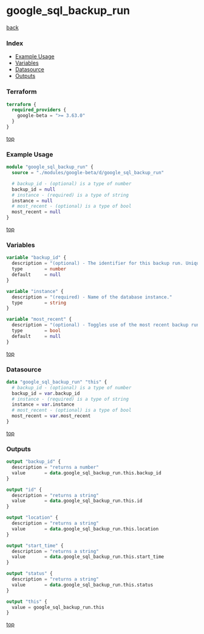 # google_sql_backup_run

[back](../google-beta.md)

### Index

- [Example Usage](#example-usage)
- [Variables](#variables)
- [Datasource](#datasource)
- [Outputs](#outputs)

### Terraform

```terraform
terraform {
  required_providers {
    google-beta = ">= 3.63.0"
  }
}
```

[top](#index)

### Example Usage

```terraform
module "google_sql_backup_run" {
  source = "./modules/google-beta/d/google_sql_backup_run"

  # backup_id - (optional) is a type of number
  backup_id = null
  # instance - (required) is a type of string
  instance = null
  # most_recent - (optional) is a type of bool
  most_recent = null
}
```

[top](#index)

### Variables

```terraform
variable "backup_id" {
  description = "(optional) - The identifier for this backup run. Unique only for a specific Cloud SQL instance. If left empty and multiple backups exist for the instance, most_recent must be set to true."
  type        = number
  default     = null
}

variable "instance" {
  description = "(required) - Name of the database instance."
  type        = string
}

variable "most_recent" {
  description = "(optional) - Toggles use of the most recent backup run if multiple backups exist for a Cloud SQL instance."
  type        = bool
  default     = null
}
```

[top](#index)

### Datasource

```terraform
data "google_sql_backup_run" "this" {
  # backup_id - (optional) is a type of number
  backup_id = var.backup_id
  # instance - (required) is a type of string
  instance = var.instance
  # most_recent - (optional) is a type of bool
  most_recent = var.most_recent
}
```

[top](#index)

### Outputs

```terraform
output "backup_id" {
  description = "returns a number"
  value       = data.google_sql_backup_run.this.backup_id
}

output "id" {
  description = "returns a string"
  value       = data.google_sql_backup_run.this.id
}

output "location" {
  description = "returns a string"
  value       = data.google_sql_backup_run.this.location
}

output "start_time" {
  description = "returns a string"
  value       = data.google_sql_backup_run.this.start_time
}

output "status" {
  description = "returns a string"
  value       = data.google_sql_backup_run.this.status
}

output "this" {
  value = google_sql_backup_run.this
}
```

[top](#index)